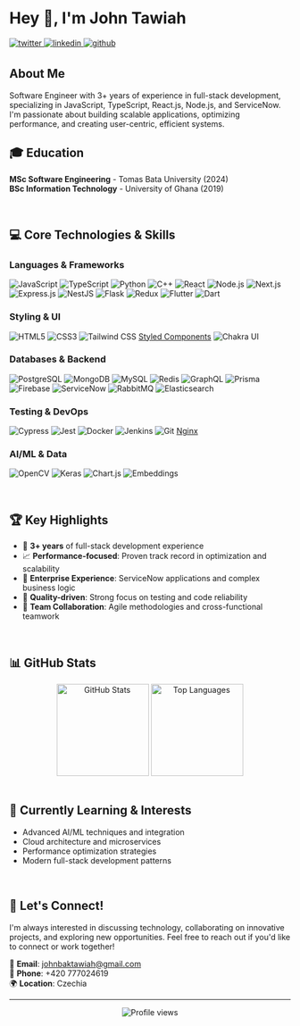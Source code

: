 # Hey 👋, I'm John Tawiah  

<a href="https://twitter.com/jayquakez" target="_blank">
<img src=https://img.shields.io/badge/twitter-%2300acee.svg?&style=for-the-badge&logo=twitter&logoColor=white alt=twitter style="margin-bottom: 5px;" />
</a>
<a href="https://linkedin.com/in/johnaktawiah" target="_blank">
<img src=https://img.shields.io/badge/linkedin-%231E77B5.svg?&style=for-the-badge&logo=linkedin&logoColor=white alt=linkedin style="margin-bottom: 5px;" />
</a>
<a href="https://github.com/johntawiah19" target="_blank">
<img src=https://img.shields.io/badge/github-%2324292e.svg?&style=for-the-badge&logo=github&logoColor=white alt=github style="margin-bottom: 5px;" />
</a>

## About Me

Software Engineer with 3+ years of experience in full-stack development, specializing in JavaScript, TypeScript, React.js, Node.js, and ServiceNow. I'm passionate about building scalable applications, optimizing performance, and creating user-centric, efficient systems.
<br/>



## 🎓 Education

**MSc Software Engineering** - Tomas Bata University (2024)  
**BSc Information Technology** - University of Ghana (2019)

<br/>

## 💻 Core Technologies & Skills

### Languages & Frameworks
![JavaScript](https://img.shields.io/badge/-JavaScript-F7DF1E?style=flat-square&logo=javascript&logoColor=black)
![TypeScript](https://img.shields.io/badge/-TypeScript-3178C6?style=flat-square&logo=typescript&logoColor=white)
![Python](https://img.shields.io/badge/-Python-3776AB?style=flat-square&logo=python&logoColor=white)
![C++](https://img.shields.io/badge/-C++-00599C?style=flat-square&logo=c%2B%2B&logoColor=white)
![React](https://img.shields.io/badge/-React-61DAFB?style=flat-square&logo=react&logoColor=black)
![Node.js](https://img.shields.io/badge/-Node.js-339933?style=flat-square&logo=node.js&logoColor=white)
![Next.js](https://img.shields.io/badge/-Next.js-000000?style=flat-square&logo=next.js&logoColor=white)
![Express.js](https://img.shields.io/badge/-Express.js-000000?style=flat-square&logo=express&logoColor=white)
![NestJS](https://img.shields.io/badge/-NestJS-E0234E?style=flat-square&logo=nestjs&logoColor=white)
![Flask](https://img.shields.io/badge/-Flask-000000?style=flat-square&logo=flask&logoColor=white)
![Redux](https://img.shields.io/badge/-Redux-764ABC?style=flat-square&logo=redux&logoColor=white)
![Flutter](https://img.shields.io/badge/-Flutter-02569B?style=flat-square&logo=flutter&logoColor=white)
![Dart](https://img.shields.io/badge/-Dart-0175C2?style=flat-square&logo=dart&logoColor=white)

### Styling & UI
![HTML5](https://img.shields.io/badge/-HTML5-E34F26?style=flat-square&logo=html5&logoColor=white)
![CSS3](https://img.shields.io/badge/-CSS3-1572B6?style=flat-square&logo=css3&logoColor=white)
![Tailwind CSS](https://img.shields.io/badge/-Tailwind%20CSS-38B2AC?style=flat-square&logo=tailwind-css&logoColor=white)
[Styled Components](https://img.shields.io/badge/-Styled%20Components-DB7093?style=flat-square&logo=styled-components&logoColor=white)
![Chakra UI](https://img.shields.io/badge/-Chakra%20UI-319795?style=flat-square&logo=chakra-ui&logoColor=white)

### Databases & Backend
![PostgreSQL](https://img.shields.io/badge/-PostgreSQL-336791?style=flat-square&logo=postgresql&logoColor=white)
![MongoDB](https://img.shields.io/badge/-MongoDB-47A248?style=flat-square&logo=mongodb&logoColor=white)
![MySQL](https://img.shields.io/badge/-MySQL-4479A1?style=flat-square&logo=mysql&logoColor=white)
![Redis](https://img.shields.io/badge/-Redis-DC382D?style=flat-square&logo=redis&logoColor=white)
![GraphQL](https://img.shields.io/badge/-GraphQL-E10098?style=flat-square&logo=graphql&logoColor=white)
![Prisma](https://img.shields.io/badge/-Prisma-2D3748?style=flat-square&logo=prisma&logoColor=white)
![Firebase](https://img.shields.io/badge/-Firebase-FFCA28?style=flat-square&logo=firebase&logoColor=black)
![ServiceNow](https://img.shields.io/badge/-ServiceNow-62D84E?style=flat-square&logo=servicenow&logoColor=white)
![RabbitMQ](https://img.shields.io/badge/-RabbitMQ-FF6600?style=flat-square&logo=rabbitmq&logoColor=white)
![Elasticsearch](https://img.shields.io/badge/-Elasticsearch-005571?style=flat-square&logo=elasticsearch&logoColor=white)

### Testing & DevOps
![Cypress](https://img.shields.io/badge/-Cypress-17202C?style=flat-square&logo=cypress&logoColor=white)
![Jest](https://img.shields.io/badge/-Jest-C21325?style=flat-square&logo=jest&logoColor=white)
![Docker](https://img.shields.io/badge/-Docker-2496ED?style=flat-square&logo=docker&logoColor=white)
![Jenkins](https://img.shields.io/badge/-Jenkins-D24939?style=flat-square&logo=jenkins&logoColor=white)
![Git](https://img.shields.io/badge/-Git-F05032?style=flat-square&logo=git&logoColor=white)
[Nginx](https://img.shields.io/badge/-Nginx-009639?style=flat-square&logo=nginx&logoColor=white)

### AI/ML & Data
![OpenCV](https://img.shields.io/badge/-OpenCV-5C3EE8?style=flat-square&logo=opencv&logoColor=white)
![Keras](https://img.shields.io/badge/-Keras-D00000?style=flat-square&logo=keras&logoColor=white)
![Chart.js](https://img.shields.io/badge/-Chart.js-FF6384?style=flat-square&logo=chart.js&logoColor=white)
![Embeddings](https://img.shields.io/badge/-Embeddings-FF9500?style=flat-square&logo=openai&logoColor=white)

<br/>

## 🏆 Key Highlights

- 🎯 **3+ years** of full-stack development experience
- 📈 **Performance-focused**: Proven track record in optimization and scalability
- 🔧 **Enterprise Experience**: ServiceNow applications and complex business logic
- 🧪 **Quality-driven**: Strong focus on testing and code reliability
- 👥 **Team Collaboration**: Agile methodologies and cross-functional teamwork

<br/>

## 📊 GitHub Stats

<div align="center">
  <img src="https://github-readme-stats.vercel.app/api?username=johntawiah19&show_icons=true&count_private=true&hide_border=true&theme=default" alt="GitHub Stats" height="165">
  <img src="https://github-readme-stats.vercel.app/api/top-langs/?username=johntawiah19&hide_border=true&layout=compact&theme=default" alt="Top Languages" height="165">
</div>

<br/>

## 🌱 Currently Learning & Interests

- Advanced AI/ML techniques and integration
- Cloud architecture and microservices
- Performance optimization strategies
- Modern full-stack development patterns

<br/>

## 💬 Let's Connect!

I'm always interested in discussing technology, collaborating on innovative projects, and exploring new opportunities. Feel free to reach out if you'd like to connect or work together!

📧 **Email**: johnbaktawiah@gmail.com  
📱 **Phone**: +420 777024619  
🌍 **Location**: Czechia

---

<div align="center">
  <img src="https://komarev.com/ghpvc/?username=johntawiah19&style=flat-square&color=blue" alt="Profile views">
</div>
